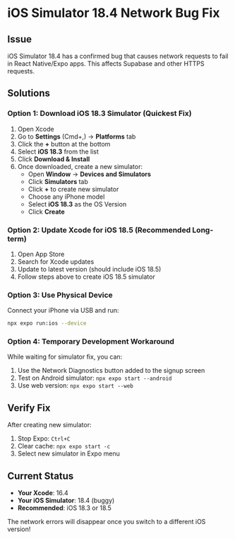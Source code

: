 # iOS Simulator 18.4 Network Bug Fix

## Issue
iOS Simulator 18.4 has a confirmed bug that causes network requests to fail in React Native/Expo apps. This affects Supabase and other HTTPS requests.

## Solutions

### Option 1: Download iOS 18.3 Simulator (Quickest Fix)

1. Open Xcode
2. Go to **Settings** (Cmd+,) → **Platforms** tab
3. Click the **+** button at the bottom
4. Select **iOS 18.3** from the list
5. Click **Download & Install**
6. Once downloaded, create a new simulator:
   - Open **Window** → **Devices and Simulators**
   - Click **Simulators** tab
   - Click **+** to create new simulator
   - Choose any iPhone model
   - Select **iOS 18.3** as the OS Version
   - Click **Create**

### Option 2: Update Xcode for iOS 18.5 (Recommended Long-term)

1. Open App Store
2. Search for Xcode updates
3. Update to latest version (should include iOS 18.5)
4. Follow steps above to create iOS 18.5 simulator

### Option 3: Use Physical Device

Connect your iPhone via USB and run:
```bash
npx expo run:ios --device
```

### Option 4: Temporary Development Workaround

While waiting for simulator fix, you can:

1. Use the Network Diagnostics button added to the signup screen
2. Test on Android simulator: `npx expo start --android`
3. Use web version: `npx expo start --web`

## Verify Fix

After creating new simulator:

1. Stop Expo: `Ctrl+C`
2. Clear cache: `npx expo start -c`
3. Select new simulator in Expo menu

## Current Status

- **Your Xcode**: 16.4
- **Your iOS Simulator**: 18.4 (buggy)
- **Recommended**: iOS 18.3 or 18.5

The network errors will disappear once you switch to a different iOS version!